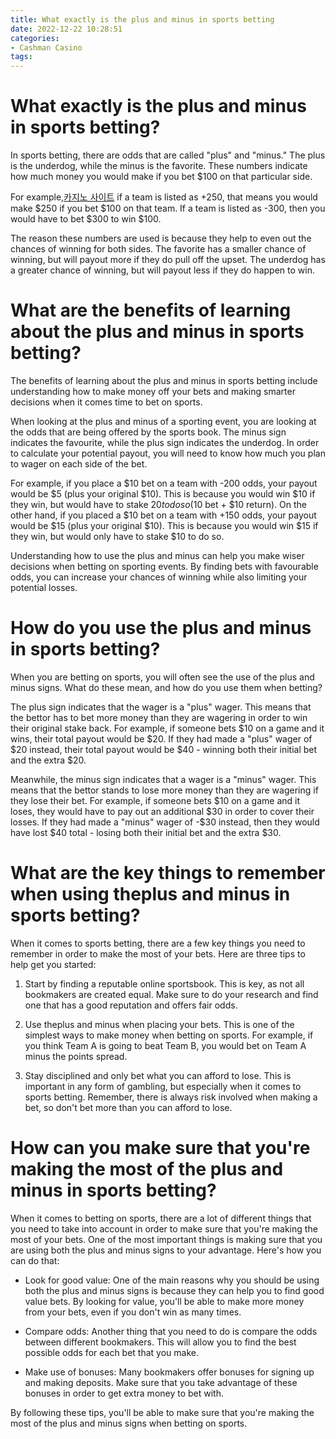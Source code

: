 ```yaml
---
title: What exactly is the plus and minus in sports betting
date: 2022-12-22 10:28:51
categories:
- Cashman Casino
tags:
---
```



#  What exactly is the plus and minus in sports betting?

In sports betting, there are odds that are called "plus" and "minus." The plus is the underdog, while the minus is the favorite. These numbers indicate how much money you would make if you bet $100 on that particular side.

For example,[카지노 사이트](https://choegocasino.com/) if a team is listed as +250, that means you would make $250 if you bet $100 on that team. If a team is listed as -300, then you would have to bet $300 to win $100.

The reason these numbers are used is because they help to even out the chances of winning for both sides. The favorite has a smaller chance of winning, but will payout more if they do pull off the upset. The underdog has a greater chance of winning, but will payout less if they do happen to win.

#  What are the benefits of learning about the plus and minus in sports betting?

The benefits of learning about the plus and minus in sports betting include understanding how to make money off your bets and making smarter decisions when it comes time to bet on sports.

When looking at the plus and minus of a sporting event, you are looking at the odds that are being offered by the sports book. The minus sign indicates the favourite, while the plus sign indicates the underdog. In order to calculate your potential payout, you will need to know how much you plan to wager on each side of the bet.

For example, if you place a $10 bet on a team with -200 odds, your payout would be $5 (plus your original $10). This is because you would win $10 if they win, but would have to stake $20 to do so ($10 bet + $10 return). On the other hand, if you placed a $10 bet on a team with +150 odds, your payout would be $15 (plus your original $10). This is because you would win $15 if they win, but would only have to stake $10 to do so.

Understanding how to use the plus and minus can help you make wiser decisions when betting on sporting events. By finding bets with favourable odds, you can increase your chances of winning while also limiting your potential losses.

#  How do you use the plus and minus in sports betting?

When you are betting on sports, you will often see the use of the plus and minus signs. What do these mean, and how do you use them when betting?

The plus sign indicates that the wager is a "plus" wager. This means that the bettor has to bet more money than they are wagering in order to win their original stake back. For example, if someone bets $10 on a game and it wins, their total payout would be $20. If they had made a "plus" wager of $20 instead, their total payout would be $40 - winning both their initial bet and the extra $20.

Meanwhile, the minus sign indicates that a wager is a "minus" wager. This means that the bettor stands to lose more money than they are wagering if they lose their bet. For example, if someone bets $10 on a game and it loses, they would have to pay out an additional $30 in order to cover their losses. If they had made a "minus" wager of -$30 instead, then they would have lost $40 total - losing both their initial bet and the extra $30.

#  What are the key things to remember when using theplus and minus in sports betting?

When it comes to sports betting, there are a few key things you need to remember in order to make the most of your bets. Here are three tips to help get you started:

1. Start by finding a reputable online sportsbook. This is key, as not all bookmakers are created equal. Make sure to do your research and find one that has a good reputation and offers fair odds.

2. Use theplus and minus when placing your bets. This is one of the simplest ways to make money when betting on sports. For example, if you think Team A is going to beat Team B, you would bet on Team A minus the points spread.

3. Stay disciplined and only bet what you can afford to lose. This is important in any form of gambling, but especially when it comes to sports betting. Remember, there is always risk involved when making a bet, so don't bet more than you can afford to lose.

#  How can you make sure that you're making the most of the plus and minus in sports betting?

When it comes to betting on sports, there are a lot of different things that you need to take into account in order to make sure that you're making the most of your bets. One of the most important things is making sure that you are using both the plus and minus signs to your advantage. Here's how you can do that:

- Look for good value: One of the main reasons why you should be using both the plus and minus signs is because they can help you to find good value bets. By looking for value, you'll be able to make more money from your bets, even if you don't win as many times.

- Compare odds: Another thing that you need to do is compare the odds between different bookmakers. This will allow you to find the best possible odds for each bet that you make.

- Make use of bonuses: Many bookmakers offer bonuses for signing up and making deposits. Make sure that you take advantage of these bonuses in order to get extra money to bet with.

By following these tips, you'll be able to make sure that you're making the most of the plus and minus signs when betting on sports.